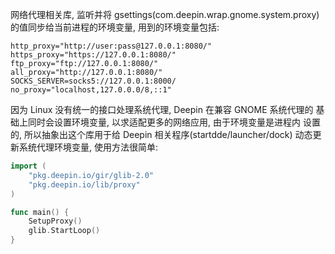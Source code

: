 网络代理相关库, 监听并将 gsettings(com.deepin.wrap.gnome.system.proxy)
的值同步给当前进程的环境变量, 用到的环境变量包括:

```
http_proxy="http://user:pass@127.0.0.1:8080/"
https_proxy="https://127.0.0.1:8080/"
ftp_proxy="ftp://127.0.0.1:8080/"
all_proxy="http://127.0.0.1:8080/"
SOCKS_SERVER=socks5://127.0.0.1:8000/
no_proxy="localhost,127.0.0.0/8,::1"
```

因为 Linux 没有统一的接口处理系统代理, Deepin 在兼容 GNOME 系统代理的
基础上同时会设置环境变量, 以求适配更多的网络应用, 由于环境变量是进程内
设置的, 所以抽象出这个库用于给 Deepin 相关程序(startdde/launcher/dock)
动态更新系统代理环境变量, 使用方法很简单:

```go
import (
	"pkg.deepin.io/gir/glib-2.0"
	"pkg.deepin.io/lib/proxy"
)

func main() {
	SetupProxy()
	glib.StartLoop()
}
```
